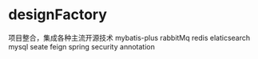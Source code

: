 # designFactory
项目整合，集成各种主流开源技术
mybatis-plus
rabbitMq
redis
elaticsearch
mysql
seate
feign
spring security
annotation
